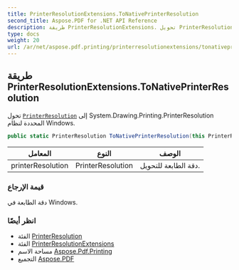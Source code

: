 ```yaml
---
title: PrinterResolutionExtensions.ToNativePrinterResolution
second_title: Aspose.PDF for .NET API Reference
description: طريقة PrinterResolutionExtensions. تحويل PrinterResolution إلى System.Drawing.Printing.PrinterResolution المحددة لنظام Windows
type: docs
weight: 20
url: /ar/net/aspose.pdf.printing/printerresolutionextensions/tonativeprinterresolution/
---
```

## طريقة PrinterResolutionExtensions.ToNativePrinterResolution

تحول [`PrinterResolution`](../../printerresolution/) إلى System.Drawing.Printing.PrinterResolution المحددة لنظام Windows.

```csharp
public static PrinterResolution ToNativePrinterResolution(this PrinterResolution printerResolution)
```

| المعامل | النوع | الوصف |
| --- | --- | --- |
| printerResolution | PrinterResolution | دقة الطابعة للتحويل. |

### قيمة الإرجاع

دقة الطابعة في Windows.

### انظر أيضًا

* الفئة [PrinterResolution](../../printerresolution/)
* الفئة [PrinterResolutionExtensions](../)
* مساحة الاسم [Aspose.Pdf.Printing](../../../aspose.pdf.printing/)
* التجميع [Aspose.PDF](../../../)